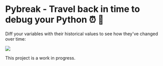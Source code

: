 # Pybreak - Travel back in time to debug your Python ⏰ 🐍

Diff your variables with their historical values to see how they've changed over time:

![](demo.gif)

This project is a work in progress.
